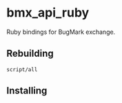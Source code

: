 # bmx_api_ruby

Ruby bindings for BugMark exchange.


## Rebuilding

    script/all

## Installing



